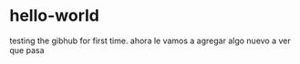 # hello-world
testing the gibhub for first time.
ahora le vamos a agregar algo nuevo 
a ver que pasa